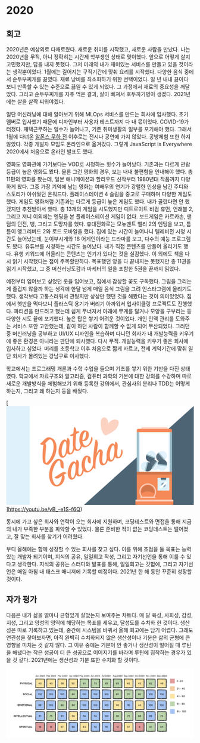 # 2020

## 회고

2020년은 예상외로 다채로웠다. 새로운 취미를 시작했고, 새로운 사람을 만났다. 나는 2020년을 무직, 아니 정확히는 시간제 학부생인 상태로 맞이했다. 앞으로 어떻게 살지 고민했지만, 답을 내지 못했다. 그저 미래의 내가 재미있는 서비스를 만들고 있을 것이라는 생각뿐이었다. 1월에는 길어지는 구직기간에 맞춰 요리를 시작했다. 다양한 음식 중에서 순두부찌개를 끓였다. 재료 낭비를 최소화하기 위한 선택이었다. 일 년 내내 끓이다 보니 만족할 수 있는 수준으로 끓일 수 있게 되었다. 그 과정에서 재료의 중요성을 깨달았다. 그리고 순두부찌개를 자주 먹은 결과, 살이 빠져서 호두까기병이 생겼다. 2021년에는 살을 살짝 찌워야겠다.

일단 머신러닝에 대해 알아보기 위해 MLOps 서비스를 만드는 회사에 입사했다. 초기 멤버로 입사했기 때문에 디자인부터 사용자 테스트까지 다 내 몫이었다. COVID-19가 터졌다. 재택근무하는 일수가 늘어나고, 기존 취미생활의 일부를 포기해야 했다. 그래서 1월에 다녀온 [알폰스 무하 전](http://myartmuseum.co.kr/exhibit/exhibit_ing.php?ptype=view&prdcode=1910140001&page=1&catcode=10000000) 이후로는 전시나 공연에 가지 않았다. 공방체험 또한 하지 않았다. 각종 개발자 모임도 온라인으로 옮겨갔다. 그렇게 JavaScript is Everywhere 2020에서 처음으로 온라인 발표도 했다.

영화도 영화관에 가기보다는 VOD로 시청하는 횟수가 늘어났다. 기존과는 다르게 관람등급이 높은 영화도 봤다. 물론 그런 영화의 경우, 보는 내내 불편함을 인내해야 했다. 총 11편의 영화를 봤는데, 일본 애니메이션과 할리우드 신작부터 1980년대 작품까지 다양하게 봤다. 그중 가장 기억에 남는 영화는 여배우의 연기가 강렬한 인상을 남긴 주디와 스토리가 아쉬웠던 온워드다. 플레이스테이션 4 슬림을 중고로 구매하며 다양한 게임도 했다. 게임도 영화처럼 기존과는 다르게 등급이 높은 게임도 했다. 내가 골랐다면 안 했겠지만 추천받아서 했다. 총 13개의 게임을 시도했지만 디트로이트 비컴 휴먼, 언래블 2, 그리고 저니 이외에는 엔딩을 본 플레이스테이션 게임이 없다. 보드게임은 카르카손, 맨덤의 던전, 뱅, 그리고 도망자를 했다. 휴대전화로는 모뉴멘트 밸리 2의 엔딩을 보고, 틈틈이 앵그리버드 2와 로드 모바일을 했다. 집에 있는 시간이 늘어나니 텔레비전 시청 시간도 늘어났는데, 눈이부시게와 18 어게인이라는 드라마를 보고, 다수의 예능 프로그램도 봤다. 유튜브를 시청하는 시간도 늘어났다. 내가 직접 콘텐츠를 만들어 올리기도 했다. 유행 키워드에 어울리는 콘텐츠는 인기가 있다는 것을 실감했다. 이 외에도 책을 다시 읽기 시작했다는 점이 주목할만하다. 목표했던 양을 다 끝내지는 못했지만 총 11권을 읽기 시작했고, 그 중 머신러닝도감과 마케터의 일을 포함한 5권을 끝까지 읽었다.

예전부터 입어보고 싶었던 옷을 입어보고, 집에서 감상할 꽃도 구독했다. 그림을 그리는 게 즐겁지 않을까 하는 생각에 한달 넘게 매일 음식 그림을 그려 인스타그램에 올리기도 했다. 생각보다 고통스러워서 관뒀지만 상상만 했던 것을 해봤다는 것이 의미있었다. 집에서 햇반을 먹다보니 플라스틱 용기가 버리기 아까워서 업사이클링 프로젝트도 진행했다. 파티션을 만드려고 했는데 쉽게 무너져서 아래에 무게를 달거나 모양을 구부리는 등 다양한 시도 끝에 포기했다. 높은 탑은 쌓기 어려운 것이었다. 개인 인맥 관리를 도와주는 서비스 또안 고안했는데, 같이 하던 사람이 함께할 수 없게 되어 무산되었다. 그러던 중 머신러닝을 공부하고 UI/UX 디자인을 복습하며 다니던 회사가 내 개발능력을 키우기에 좋은 환경은 아니라는 판단에 퇴사했다. 다시 무직. 개발능력을 키우기 좋은 회사에 입사하고 싶었다. 머리를 초등학교 이후 처음으로 짧게 자르고, 전세 계약기간에 맞춰 일단 회사가 몰려있는 강남구로 이사했다.

학교에서는 프로그래밍 개론과 수학 수업을 들으며 기초를 쌓기 위한 기반을 다진 상태였다. 학교에서 자료구조와 알고리즘, 컴퓨터 과학의 기본에 대한 강의를 수강하며 따로 새로운 개발방식을 체험해보기 위해 등록한 강의에서, 관심사의 분리나 TDD는 어떻게 하는지, 그리고 왜 하는지 등을 배웠다.

[![DateGacha](dategacha.png)]https://youtu.be/vB_-e1S-f6Q)

동시에 가고 싶은 회사와 연락이 오는 회사에 지원하며, 코딩테스트와 면접을 통해 지금의 내가 부족한 부분을 파악할 수 있었다. 물론 준비한 적이 없는 코딩테스트는 떨어졌고, 잘 맞는 회사를 찾기가 어려웠다.

부디 올해에는 함께 성장할 수 있는 회사를 찾고 싶다. 이를 위해 초점을 둘 목표는 능력 있는 개발자 되기이며, 지식의 공유, 일일회고 작성, 그리고 자기선언을 통해 이룰 수 있다고 생각한다. 지식의 공유는 스터디와 발표를 통해, 일일회고는 깃헙에, 그리고 자기선언은 매일 아침 내 태스크 매니저에 기록할 예정이다. 2021년 한 해 동안 꾸준히 성장할 것이다.

## 자가 평가

다음은 내가 삶을 얼마나 균형있게 살았는지 보여주는 차트다. 매 달 육성, 사회성, 감성, 지성, 그리고 영성의 영역에 해당하는 목표를 세우고, 달성도를 수치화 한 것이다. 생산성은 따로 기록하고 있는데, 중간에 시스템을 바꿔서 올해 회고에는 담기 어렵다. 그래도 연관성을 찾아보자면, 아직 완벽히 수치화되지 않은 생산성이나 기분은 삶의 균형에 큰 영향을 미치는 것 같지 않다. 그 이유 중에는 기분이 안 좋거나 생산성이 떨어질 때 루틴을 해냈다는 작은 성공이 더 큰 성공으로 이어지기를 바라며 루틴에 집착하는 경우가 있을 것 같다. 2021년에는 생산성과 기분 또한 수치화 할 것이다.

![Self Assessment Scores 2020](self-assessment-2020.png)
